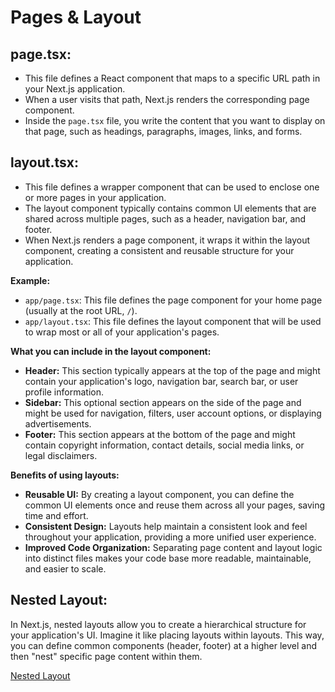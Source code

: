 # Pages & Layout

## page.tsx:

- This file defines a React component that maps to a specific URL path in your Next.js application.
- When a user visits that path, Next.js renders the corresponding page component.
- Inside the `page.tsx` file, you write the content that you want to display on that page, such as headings, paragraphs, images, links, and forms.

## layout.tsx:

- This file defines a wrapper component that can be used to enclose one or more pages in your application.
- The layout component typically contains common UI elements that are shared across multiple pages, such as a header, navigation bar, and footer.
- When Next.js renders a page component, it wraps it within the layout component, creating a consistent and reusable structure for your application.

**Example:**

- `app/page.tsx`: This file defines the page component for your home page (usually at the root URL, `/`).
- `app/layout.tsx`: This file defines the layout component that will be used to wrap most or all of your application's pages.

**What you can include in the layout component:**

- **Header:** This section typically appears at the top of the page and might contain your application's logo, navigation bar, search bar, or user profile information.
- **Sidebar:** This optional section appears on the side of the page and might be used for navigation, filters, user account options, or displaying advertisements.
- **Footer:** This section appears at the bottom of the page and might contain copyright information, contact details, social media links, or legal disclaimers.

**Benefits of using layouts:**

- **Reusable UI:** By creating a layout component, you can define the common UI elements once and reuse them across all your pages, saving time and effort.
- **Consistent Design:** Layouts help maintain a consistent look and feel throughout your application, providing a more unified user experience.
- **Improved Code Organization:** Separating page content and layout logic into distinct files makes your code base more readable, maintainable, and easier to scale.


## Nested Layout:
In Next.js, nested layouts allow you to create a hierarchical structure for your application's UI. Imagine it like placing layouts within layouts. This way, you can define common components (header, footer) at a higher level and then "nest" specific page content within them.


[Nested Layout]()
